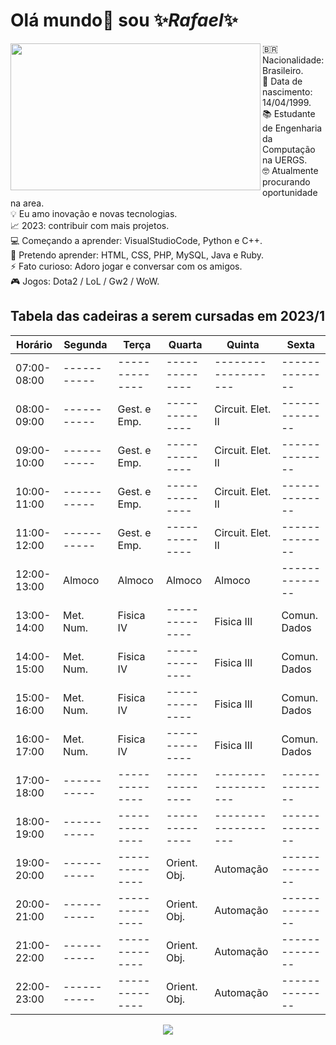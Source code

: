 # Olá mundo👋 sou ✨*Rafael*✨

<p> <img src="https://i.pinimg.com/originals/2b/cc/0e/2bcc0e11960ebe99ec2c4d402328a970.gif" width="400" height="235" align="left">
🇧🇷 Nacionalidade: Brasileiro.<br/p>
📅 Data de nascimento: 14/04/1999.<br/p>
📚 Estudante de Engenharia da Computação na UERGS.<br/p>
🤓 Atualmente procurando oportunidade na area.<br/p> 
💡 Eu amo inovação e novas tecnologias.<br/p>
📈 2023: contribuir com mais projetos.<br/p>
💻 Começando a aprender: VisualStudioCode, Python e C++.<br/p>
🚀 Pretendo aprender: HTML, CSS, PHP, MySQL, Java e Ruby.<br/p> 
⚡ Fato curioso: Adoro jogar e conversar com os amigos.<br/p>
🎮 Jogos: Dota2 / LoL / Gw2 / WoW.<br/p>
</p> 
    
## Tabela das cadeiras a serem cursadas em 2023/1
| Horário     | Segunda   | Terça        | Quarta       | Quinta            | Sexta        |
|-------------|-----------|--------------|--------------|-------------------|--------------|
| 07:00-08:00 |-----------|--------------|--------------|-------------------|--------------| 
| 08:00-09:00 |-----------| Gest. e Emp. |--------------| Circuit. Elet. II |--------------|    
| 09:00-10:00 |-----------| Gest. e Emp. |--------------| Circuit. Elet. II |--------------|    
| 10:00-11:00 |-----------| Gest. e Emp. |--------------| Circuit. Elet. II |--------------|
| 11:00-12:00 |-----------| Gest. e Emp. |--------------| Circuit. Elet. II |--------------|
| 12:00-13:00 | Almoco    | Almoco       | Almoco       | Almoco            |--------------|   
| 13:00-14:00 | Met. Num. | Fisica IV    |--------------| Fisica III        | Comun. Dados |
| 14:00-15:00 | Met. Num. | Fisica IV    |--------------| Fisica III        | Comun. Dados |
| 15:00-16:00 | Met. Num. | Fisica IV    |--------------| Fisica III        | Comun. Dados |
| 16:00-17:00 | Met. Num. | Fisica IV    |--------------| Fisica III        | Comun. Dados |
| 17:00-18:00 |-----------|--------------|--------------|-------------------|--------------|
| 18:00-19:00 |-----------|--------------|--------------|-------------------|--------------|
| 19:00-20:00 |-----------|--------------| Orient. Obj. | Automação         |--------------|
| 20:00-21:00 |-----------|--------------| Orient. Obj. | Automação         |--------------|
| 21:00-22:00 |-----------|--------------| Orient. Obj. | Automação         |--------------|
| 22:00-23:00 |-----------|--------------| Orient. Obj. | Automação         |--------------|


<p align='center'>
    <img src="https://i.pinimg.com/originals/e5/93/ab/e593ab0589d5f1b389e4dfbcce2bce20.gif" />
</p>
